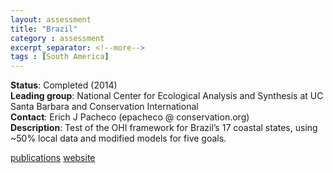 ```yaml
---
layout: assessment
title: "Brazil"
category : assessment
excerpt_separator: <!--more-->
tags : [South America]
---
```


**Status**: Completed (2014)  
**Leading group**: National Center for Ecological Analysis and Synthesis at UC Santa Barbara and Conservation International  
**Contact**: Erich J Pacheco (epacheco @ conservation.org)    
**Description**: Test of the OHI framework for Brazil’s 17 coastal states, using ~50% local data and modified models for five goals.

[publications](/resources/publications#brazil)
<a href="http://www.oceanhealthindex.org/ohi-plus/brazil-assessment-en" target="_blank">website</a>
